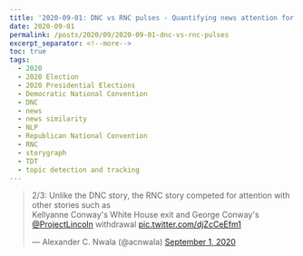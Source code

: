 ```yaml
---
title: '2020-09-01: DNC vs RNC pulses - Quantifying news attention for the DNC & RNC with StoryGraph'
date: 2020-09-01
permalink: /posts/2020/09/2020-09-01-dnc-vs-rnc-pulses
excerpt_separator: <!--more-->
toc: true
tags:
  - 2020 
  - 2020 Election 
  - 2020 Presidential Elections 
  - Democratic National Convention 
  - DNC 
  - news 
  - news similarity 
  - NLP 
  - Republican National Convention
  - RNC 
  - storygraph 
  - TDT 
  - topic detection and tracking
---
```


<blockquote class="twitter-tweet"><p lang="en" dir="ltr">2/3: Unlike the DNC story, the RNC story competed for attention with other stories such as <br>Kellyanne Conway&#39;s White House exit and George Conway&#39;s <a href="https://twitter.com/ProjectLincoln?ref_src=twsrc%5Etfw">@ProjectLincoln</a> withdrawal <a href="https://t.co/djZcCeEfm1">pic.twitter.com/djZcCeEfm1</a></p>&mdash; Alexander C. Nwala (@acnwala) <a href="https://twitter.com/acnwala/status/1300811537154793474?ref_src=twsrc%5Etfw">September 1, 2020</a></blockquote> <script async src="https://platform.twitter.com/widgets.js" charset="utf-8"></script> 
